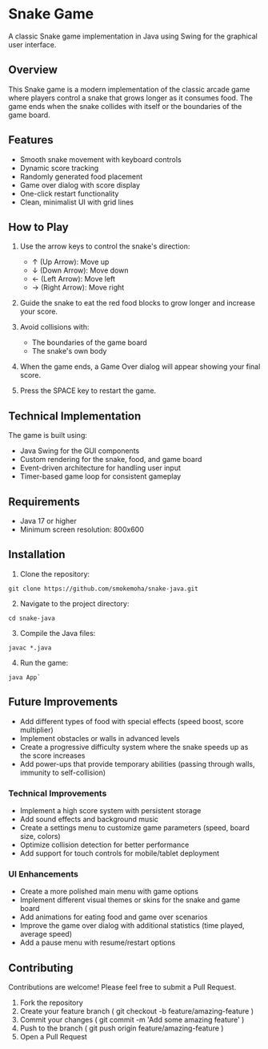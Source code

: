 
# Snake Game
A classic Snake game implementation in Java using Swing for the graphical user interface.

## Overview
This Snake game is a modern implementation of the classic arcade game where players control a snake that grows longer as it consumes food. The game ends when the snake collides with itself or the boundaries of the game board.

## Features
- Smooth snake movement with keyboard controls
- Dynamic score tracking
- Randomly generated food placement
- Game over dialog with score display
- One-click restart functionality
- Clean, minimalist UI with grid lines


## How to Play
1. Use the arrow keys to control the snake's direction:
   - ↑ (Up Arrow): Move up
   - ↓ (Down Arrow): Move down
   - ← (Left Arrow): Move left
   - → (Right Arrow): Move right

2. Guide the snake to eat the red food blocks to grow longer and increase your score.

3. Avoid collisions with:
   
   - The boundaries of the game board
   - The snake's own body

4. When the game ends, a Game Over dialog will appear showing your final score.

5. Press the SPACE key to restart the game.


## Technical Implementation

The game is built using:

- Java Swing for the GUI components
- Custom rendering for the snake, food, and game board
- Event-driven architecture for handling user input
- Timer-based game loop for consistent gameplay


## Requirements
- Java  17 or higher
- Minimum screen resolution: 800x600

## Installation
1. Clone the repository:
```
git clone https://github.com/smokemoha/snake-java.git
```

2. Navigate to the project directory:
```
cd snake-java
```

3. Compile the Java files:
```
javac *.java
```
4. Run the game:
```
java App`
```
## Future Improvements

- Add different types of food with special effects (speed boost, score multiplier)
- Implement obstacles or walls in advanced levels
- Create a progressive difficulty system where the snake speeds up as the score increases
- Add power-ups that provide temporary abilities (passing through walls, immunity to self-collision)


### Technical Improvements

- Implement a high score system with persistent storage
- Add sound effects and background music
- Create a settings menu to customize game parameters (speed, board size, colors)
- Optimize collision detection for better performance
- Add support for touch controls for mobile/tablet deployment


### UI Enhancements

- Create a more polished main menu with game options
- Implement different visual themes or skins for the snake and game board
- Add animations for eating food and game over scenarios
- Improve the game over dialog with additional statistics (time played, average speed)
- Add a pause menu with resume/restart options


## Contributing

Contributions are welcome! Please feel free to submit a Pull Request.

1. Fork the repository
2. Create your feature branch ( git checkout -b feature/amazing-feature )
3. Commit your changes ( git commit -m 'Add some amazing feature' )
4. Push to the branch ( git push origin feature/amazing-feature )
5. Open a Pull Request

